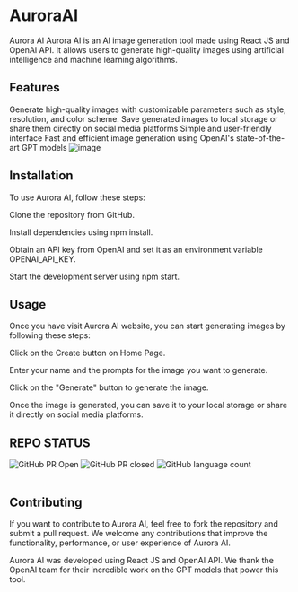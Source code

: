 # AuroraAI

Aurora AI
Aurora AI is an AI image generation tool made using React JS and OpenAI API.
It allows users to generate high-quality images using artificial intelligence and machine learning algorithms.

## Features
Generate high-quality images with customizable parameters such as style, resolution, and color scheme.
Save generated images to local storage or share them directly on social media platforms
Simple and user-friendly interface
Fast and efficient image generation using OpenAI's state-of-the-art GPT models
![image](https://user-images.githubusercontent.com/101408574/229397208-84b5caef-1f8b-4d7f-ac9f-3fb619923782.png)



## Installation
To use Aurora AI, follow these steps:

Clone the repository from GitHub.

Install dependencies using npm install.

Obtain an API key from OpenAI and set it as an environment variable OPENAI_API_KEY.

Start the development server using npm start.

## Usage
Once you have visit Aurora AI website, you can start generating images by following these steps:

Click on the Create button on Home Page.

Enter your name and the prompts for the image you want to generate.

Click on the "Generate" button to generate the image.

Once the image is generated, you can save it to your local storage or share it directly on social media platforms.

## REPO STATUS

![GitHub PR Open](https://img.shields.io/github/issues-pr/ElvinPero/AuroraAi?style=for-the-badge&color=aqua)
![GitHub PR closed](https://img.shields.io/github/issues-pr-closed-raw/ElvinPero/AuroraAi?style=for-the-badge&color=blue)
![GitHub language count](https://img.shields.io/github/languages/count/ElvinPero/AuroraAi?style=for-the-badge&color=brightgreen)
<br><br>

## Contributing

If you want to contribute to Aurora AI, feel free to fork the repository and submit a pull request.
We welcome any contributions that improve the functionality, performance, or user experience of Aurora AI.

<!-- <a href="https://github.com/ElvinPero/PriceTemplate/graphs/contributors">
  <img src="https://contrib.rocks/image?repo=ElvinPero/AuroraAi" />
</a> -->


<!--## Credits>
<!-- Aurora AI was developed by <a href="https://github.com/ElvinPero/">ElvinPero</a> using React JS and OpenAI API. We thank the OpenAI team for their incredible work on the GPT models that power this tool. -->
Aurora AI was developed using React JS and OpenAI API. We thank the OpenAI team for their incredible work on the GPT models that power this tool.
